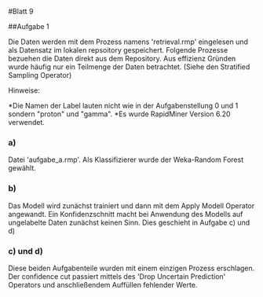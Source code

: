 #Blatt 9

##Aufgabe 1


Die Daten werden mit dem Prozess namens 'retrieval.rmp' eingelesen und als Datensatz im lokalen repsoitory gespeichert. Folgende Prozesse bezuehen die Daten
direkt aus dem Repository. Aus effizienz Gründen wurde häufig nur ein Teilmenge der Daten betrachtet. (Siehe den Stratified Sampling Operator)

Hinweise:

  *Die Namen der Label lauten nicht wie in der Aufgabenstellung 0 und 1 sondern "proton" und "gamma".
  *Es wurde RapidMiner Version 6.20 verwendet.

### a)
Datei 'aufgabe_a.rmp'. Als Klassifizierer wurde der Weka-Random Forest gewählt. 

### b)

Das Modell wird zunächst trainiert und dann mit dem Apply Modell Operator angewandt. Ein Konfidenzschnitt macht bei Anwendung des Modells auf ungelabelte 
Daten zunächst keinen Sinn. Dies geschieht in Aufgabe c) und d)

### c) und d)

Diese beiden Aufgabenteile wurden mit einem einzigen Prozess erschlagen. 
Der confidence cut passiert mittels des 'Drop Uncertain Prediction' Operators und anschließendem Auffüllen fehlender Werte.

